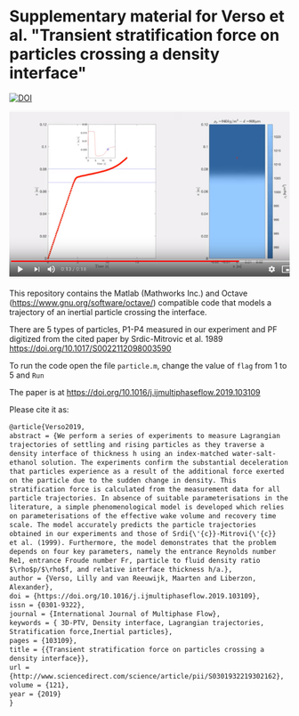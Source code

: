 # Supplementary material for Verso et al. "Transient stratification force on particles crossing a density interface"

[![DOI](https://www.zenodo.org/badge/DOI/10.5281/zenodo.3511727.svg)](https://doi.org/10.5281/zenodo.3511727)


[![Simulation](snapshot.png)](https://www.youtube.com/watch?v=1-rRBhaeAd0 "Simulation of a particle crossing stratified interface - Click to watch on Youtube")



This repository contains the Matlab (Mathworks Inc.) and Octave (https://www.gnu.org/software/octave/) compatible code that models a trajectory of an inertial particle crossing the interface. 

There are 5 types of particles, P1-P4 measured in our experiment and PF digitized from the cited paper by Srdic-Mitrovic et al. 1989 https://doi.org/10.1017/S0022112098003590

To run the code open the file `particle.m`, change the value of `flag` from 1 to 5 and `Run`

The paper is at https://doi.org/10.1016/j.ijmultiphaseflow.2019.103109

Please cite it as: 
```
@article{Verso2019,
abstract = {We perform a series of experiments to measure Lagrangian trajectories of settling and rising particles as they traverse a density interface of thickness h using an index-matched water-salt-ethanol solution. The experiments confirm the substantial deceleration that particles experience as a result of the additional force exerted on the particle due to the sudden change in density. This stratification force is calculated from the measurement data for all particle trajectories. In absence of suitable parameterisations in the literature, a simple phenomenological model is developed which relies on parameterisations of the effective wake volume and recovery time scale. The model accurately predicts the particle trajectories obtained in our experiments and those of Srdi{\'{c}}-Mitrovi{\'{c}} et al. (1999). Furthermore, the model demonstrates that the problem depends on four key parameters, namely the entrance Reynolds number Re1, entrance Froude number Fr, particle to fluid density ratio $\rho$p/$\rho$f, and relative interface thickness h/a.},
author = {Verso, Lilly and van Reeuwijk, Maarten and Liberzon, Alexander},
doi = {https://doi.org/10.1016/j.ijmultiphaseflow.2019.103109},
issn = {0301-9322},
journal = {International Journal of Multiphase Flow},
keywords = { 3D-PTV, Density interface, Lagrangian trajectories, Stratification force,Inertial particles},
pages = {103109},
title = {{Transient stratification force on particles crossing a density interface}},
url = {http://www.sciencedirect.com/science/article/pii/S0301932219302162},
volume = {121},
year = {2019}
}
```


